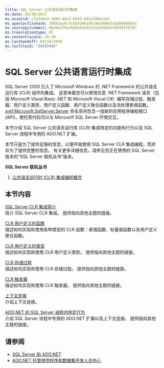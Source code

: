 ```yaml
---
title: SQL Server 公共语言运行时集成
ms.date: 03/30/2017
ms.assetid: c7a324c4-160d-44c2-b593-641af06eca61
ms.openlocfilehash: fd043aa6c7e5b9246a36146e000e5cba9e090d3e
ms.sourcegitcommit: 0be8a279af6d8a43e03141e349d3efd5d35f8767
ms.translationtype: HT
ms.contentlocale: zh-CN
ms.lasthandoff: 04/18/2019
ms.locfileid: "59297495"
---
```

# <a name="sql-server-common-language-runtime-integration"></a>SQL Server 公共语言运行时集成
SQL Server 2005 引入了 Microsoft Windows 的 .NET Framework 的公共语言运行库 (CLR) 组件的集成。 这意味着您可以使用任意 .NET Framework 语言（包括 Microsoft Visual Basic .NET 和 Microsoft Visual C#）编写存储过程、触发器、用户定义类型、用户定义函数、用户定义聚合函数以及流处理表值函数。 <xref:Microsoft.SqlServer.Server> 命名空间包含一组新的应用程序编程接口 (API)，使托管代码可以与 Microsoft SQL Server 环境交互。  
  
 本节介绍 SQL Server 公共语言运行库 (CLR) 集成特定的功能和行为以及 SQL Server 进程中专用的 ADO.NET 扩展。  
  
 本节只是为了提供足够的信息，以便开始使用 SQL Server CLR 集成编程，而并非为了提供完整的信息。 有关更多详细信息，请参见您正在使用的 SQL Server 版本的“SQL Server 联机丛书”版本。  
  
 **SQL Server 联机丛书**  
  
1. [公共语言运行时 (CLR) 集成编程概念](https://go.microsoft.com/fwlink/?LinkId=115240)  
  
## <a name="in-this-section"></a>本节内容  
 [SQL Server CLR 集成简介](../../../../../docs/framework/data/adonet/sql/introduction-to-sql-server-clr-integration.md)  
 简介 SQL Server CLR 集成。 提供指向其他主题的链接。  
  
 [CLR 用户定义的函数](../../../../../docs/framework/data/adonet/sql/clr-user-defined-functions.md)  
 描述如何实现和使用各种类型的 CLR 函数：表值函数、标量值函数以及用户定义聚合函数。  
  
 [CLR 用户定义的类型](../../../../../docs/framework/data/adonet/sql/clr-user-defined-types.md)  
 描述如何实现和使用 CLR 用户定义类型。 提供指向其他主题的链接。  
  
 [CLR 存储过程](../../../../../docs/framework/data/adonet/sql/clr-stored-procedures.md)  
 描述如何实现和使用 CLR 存储过程。 提供指向其他主题的链接。  
  
 [CLR 触发器](../../../../../docs/framework/data/adonet/sql/clr-triggers.md)  
 描述如何实现和使用 CLR 触发器。 提供指向其他主题的链接。  
  
 [上下文连接](../../../../../docs/framework/data/adonet/sql/the-context-connection.md)  
 介绍上下文连接。  
  
 [ADO.NET 的 SQL Server 进程内特定行为](../../../../../docs/framework/data/adonet/sql/sql-server-in-process-specific-behavior-of-adonet.md)  
 介绍 SQL Server 进程中专用的 ADO.NET 扩展以及上下文连接。 提供指向其他主题的链接。  
  
## <a name="see-also"></a>请参阅

- [SQL Server 和 ADO.NET](../../../../../docs/framework/data/adonet/sql/index.md)
- [ADO.NET 托管提供程序和数据集开发人员中心](https://go.microsoft.com/fwlink/?LinkId=217917)

